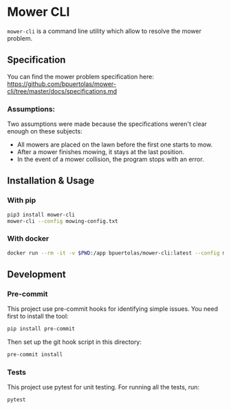 # Mower CLI

`mower-cli` is a command line utility which allow to resolve the mower problem.

## Specification

You can find the mower problem specification here: https://github.com/bpuertolas/mower-cli/tree/master/docs/specifications.md

### Assumptions:

Two assumptions were made because the specifications weren't clear enough on these subjects:
- All mowers are placed on the lawn before the first one starts to mow.
- After a mower finishes mowing, it stays at the last position.
- In the event of a mower collision, the program stops with an error.

## Installation & Usage

### With pip

```sh
pip3 install mower-cli
mower-cli --config mowing-config.txt
```

### With docker

```sh
docker run --rm -it -v $PWD:/app bpuertolas/mower-cli:latest --config mowing-config.txt
```

## Development

### Pre-commit

This project use pre-commit hooks for identifying simple issues. You need first to install the tool:

```sh
pip install pre-commit
```

Then set up the git hook script in this directory:
```sh
pre-commit install
```
### Tests

This project use pytest for unit testing. For running all the tests, run:

```sh
pytest
```
